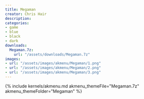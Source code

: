 ```yaml
---
title: Megaman
creator: Chris Hair
description: 
categories:
- game
- blue
- black
- dark
downloads:
  Megaman.7z:
    url: "/assets/downloads/Megaman.7z"
images:
- url: "/assets/images/akmenu/Megaman/1.png"
- url: "/assets/images/akmenu/Megaman/2.png"
- url: "/assets/images/akmenu/Megaman/3.png"
---
```


{% include kernels/akmenu.md akmenu_themeFile="Megaman.7z" akmenu_themeFolder="Megaman" %}
